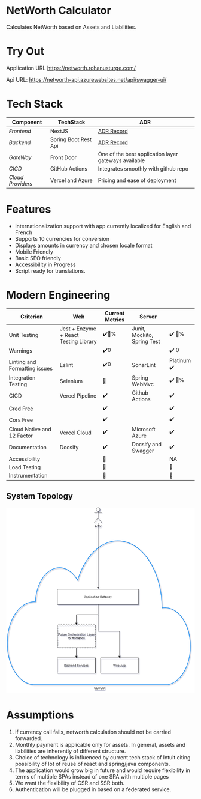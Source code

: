 # NetWorth Calculator

Calculates NetWorth based on Assets and Liabilities.

# Try Out

Application URL
https://networth.rohanusturge.com/

Api URL:
https://networth-api.azurewebsites.net/api/swagger-ui/



# Tech Stack

| **Component**     | **TechStack**        | ADR                                                  |
|-------------------|----------------------|------------------------------------------------------|
| _Frontend_        | NextJS               | [ ADR Record ](client.md)                            |
| _Backend_         | Spring Boot Rest Api | [ ADR Record ](server.md)                            |
| _GateWay_         | Front Door           | One of the best application layer gateways available |
| _CICD_            | GitHub Actions       | Integrates smoothly with github repo                 |
| _Cloud Providers_ | Vercel and Azure     | Pricing and ease of deployment                       |


# Features

- Internationalization support with app currently localized for English and French
- Supports 10 currencies for conversion
- Displays amounts in currency and chosen locale format
- Mobile Friendly
- Basic SEO friendly
- Accessibility in Progress
- Script ready for translations.

# Modern Engineering

| Criterion                     | Web                                   | Current Metrics         | Server                      |                             |
|-------------------------------|---------------------------------------|-------------------------|-----------------------------|-----------------------------|
| Unit Testing                  | Jest + Enzyme + React Testing Library | :heavy_check_mark::100:%  | Junit, Mockito, Spring Test | :heavy_check_mark: :100:%     |
| Warnings                      |                                       | :heavy_check_mark:0     |                             | :heavy_check_mark: 0        |
| Linting and Formatting issues | Eslint                                | :heavy_check_mark:0     | SonarLint                   | Platinum :heavy_check_mark: |
| Integration Testing           | Selenium                              | :construction_worker:   | Spring WebMvc               | :heavy_check_mark: :100:%     |
| CICD                          | Vercel Pipeline                       | :heavy_check_mark:      | Github Actions              | :heavy_check_mark:          |
| Cred Free                     |                                       | :heavy_check_mark:      |                             | :heavy_check_mark:          |
| Cors Free                     |                                       | :heavy_check_mark:      |                             | :heavy_check_mark:          |
| Cloud Native and 12 Factor    | Vercel Cloud                          | :heavy_check_mark:      | Microsoft Azure             | :heavy_check_mark:          |
| Documentation                 | Docsify                               | :heavy_check_mark:      | Docsify and Swagger         | :heavy_check_mark:          |
| Accessibility                 |                                       | :construction_worker:   |                             | NA                          |
| Load Testing                  |                                       | :construction_worker:   |                             | :construction_worker:       |
| Instrumentation               |                                       | :construction_worker:   |                             | :construction_worker:       |



## System Topology

![alt text](./diagrams/archtecture.png)



# Assumptions

1. if currency call fails, networth calculation should not be carried forwarded.
2. Monthly payment is applicable only for assets. In general, assets and liabilities are inherently of different structure.
3. Choice of technology is influenced by current tech stack of Intuit citing possibility of lot of reuse of react and spring/java components.
4. The application would grow big in future and would require flexibility in terms of multiple SPAs instead of one SPA with multiple pages
5. We want the flexibility of CSR and SSR both.
6. Authentication will be plugged in based on a federated service.
